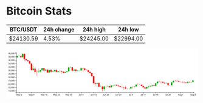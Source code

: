 # Bitcoin Stats

BTC/USDT|24h change|24h high|24h low|
|---|---|---|---|
|$24130.59|4.53%|$24245.00|$22994.00|

<img src="./chart.svg">
